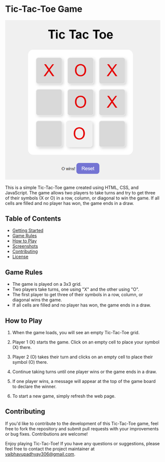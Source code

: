 # Tic-Tac-Toe Game

![Tic-Tac-Toe](Image.png)

This is a simple Tic-Tac-Toe game created using HTML, CSS, and JavaScript. The game allows two players to take turns and try to get three of their symbols (X or O) in a row, column, or diagonal to win the game. If all cells are filled and no player has won, the game ends in a draw.

## Table of Contents

- [Getting Started](#getting-started)
- [Game Rules](#game-rules)
- [How to Play](#how-to-play)
- [Screenshots](#screenshots)
- [Contributing](#contributing)
- [License](#license)


## Game Rules

- The game is played on a 3x3 grid.
- Two players take turns, one using "X" and the other using "O".
- The first player to get three of their symbols in a row, column, or diagonal wins the game.
- If all cells are filled and no player has won, the game ends in a draw.

## How to Play

1. When the game loads, you will see an empty Tic-Tac-Toe grid.

2. Player 1 (X) starts the game. Click on an empty cell to place your symbol (X) there.

3. Player 2 (O) takes their turn and clicks on an empty cell to place their symbol (O) there.

4. Continue taking turns until one player wins or the game ends in a draw.

5. If one player wins, a message will appear at the top of the game board to declare the winner.

6. To start a new game, simply refresh the web page.


## Contributing

If you'd like to contribute to the development of this Tic-Tac-Toe game, feel free to fork the repository and submit pull requests with your improvements or bug fixes. Contributions are welcome!


Enjoy playing Tic-Tac-Toe! If you have any questions or suggestions, please feel free to contact the project maintainer at [vaibhavupadhyay306@gmail.com](mailto:vaibhavupadhyay306@gmail.com).
